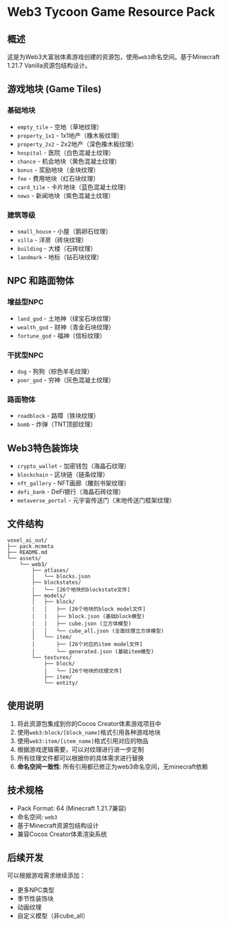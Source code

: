 # Web3 Tycoon Game Resource Pack

## 概述
这是为Web3大富翁体素游戏创建的资源包，使用`web3`命名空间。基于Minecraft 1.21.7 Vanilla资源包结构设计。

## 游戏地块 (Game Tiles)

### 基础地块
- `empty_tile` - 空地（草地纹理）
- `property_1x1` - 1x1地产（橡木板纹理）
- `property_2x2` - 2x2地产（深色橡木板纹理）
- `hospital` - 医院（白色混凝土纹理）
- `chance` - 机会地块（黄色混凝土纹理）
- `bonus` - 奖励地块（金块纹理）
- `fee` - 费用地块（红石块纹理）
- `card_tile` - 卡片地块（蓝色混凝土纹理）
- `news` - 新闻地块（紫色混凝土纹理）

### 建筑等级
- `small_house` - 小屋（鹅卵石纹理）
- `villa` - 洋房（砖块纹理）
- `building` - 大楼（石砖纹理）
- `landmark` - 地标（钻石块纹理）

## NPC 和路面物体

### 增益型NPC
- `land_god` - 土地神（绿宝石块纹理）
- `wealth_god` - 财神（青金石块纹理）
- `fortune_god` - 福神（信标纹理）

### 干扰型NPC
- `dog` - 狗狗（棕色羊毛纹理）
- `poor_god` - 穷神（灰色混凝土纹理）

### 路面物体
- `roadblock` - 路障（铁块纹理）
- `bomb` - 炸弹（TNT顶部纹理）

## Web3特色装饰块
- `crypto_wallet` - 加密钱包（海晶石纹理）
- `blockchain` - 区块链（链条纹理）
- `nft_gallery` - NFT画廊（雕刻书架纹理）
- `defi_bank` - DeFi银行（海晶石砖纹理）
- `metaverse_portal` - 元宇宙传送门（末地传送门框架纹理）

## 文件结构
```
voxel_ai_out/
├── pack.mcmeta
├── README.md
└── assets/
    └── web3/
        ├── atlases/
        │   └── blocks.json
        ├── blockstates/
        │   └── [26个地块的blockstate文件]
        ├── models/
        │   ├── block/
        │   │   ├── [26个地块的block model文件]
        │   │   ├── block.json (基础block模型)
        │   │   ├── cube.json (立方体模型)
        │   │   └── cube_all.json (全面纹理立方体模型)
        │   └── item/
        │       ├── [26个对应的item model文件]
        │       └── generated.json (基础item模型)
        └── textures/
            ├── block/
            │   └── [26个地块的纹理文件]
            ├── item/
            └── entity/
```

## 使用说明
1. 将此资源包集成到你的Cocos Creator体素游戏项目中
2. 使用`web3:block/[block_name]`格式引用各种游戏地块
3. 使用`web3:item/[item_name]`格式引用对应的物品
4. 根据游戏逻辑需要，可以对纹理进行进一步定制
5. 所有纹理文件都可以根据你的具体需求进行替换
6. **命名空间一致性**: 所有引用都已修正为web3命名空间，无minecraft依赖

## 技术规格
- Pack Format: 64 (Minecraft 1.21.7兼容)
- 命名空间: `web3`
- 基于Minecraft资源包结构设计
- 兼容Cocos Creator体素渲染系统

## 后续开发
可以根据游戏需求继续添加：
- 更多NPC类型
- 季节性装饰块
- 动画纹理
- 自定义模型（非cube_all）
